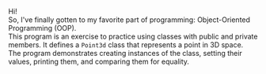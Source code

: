 Hi!\
So, I've finally gotten to my favorite part of programming: Object-Oriented Programming (OOP).\
This program is an exercise to practice using classes with public and private members.
It defines a `Point3d` class that represents a point in 3D space. The program demonstrates creating instances of the class, setting their values, printing them, and comparing them for equality.
